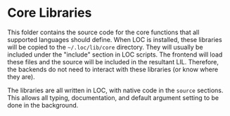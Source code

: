 # Core Libraries

This folder contains the source code for the core functions that all supported
languages should define.  When LOC is installed, these libraries will be copied
to the `~/.loc/lib/core` directory. They will usually be included under the
"include" section in LOC scripts. The frontend will load these files and the
source will be included in the resultant LIL. Therefore, the backends do not
need to interact with these libraries (or know where they are).

The libraries are all written in LOC, with native code in the `source`
sections. This allows all typing, documentation, and default argument setting
to be done in the background.
